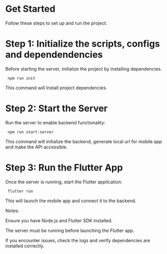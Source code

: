 # Get Started

Follow these steps to set up and run the project.

<h1> Step 1: Initialize the scripts, configs and dependendencies </h1>

Before starting the server, initialize the project by installing dependencies. 

<code> npm run init </code>

This command will Install project dependencies.

<h1> Step 2: Start the Server </h1>

Run the server to enable backend functionality:

<code> npm run start:server </code>

This command will initialize the backend, generate local url for mobile app and make the API accessible.

<h1> Step 3: Run the Flutter App </h1>

Once the server is running, start the Flutter application:

<code> flutter run </code>

This will launch the mobile app and connect it to the backend.

Notes:

Ensure you have Node.js and Flutter SDK installed.

The server must be running before launching the Flutter app.

If you encounter issues, check the logs and verify dependencies are installed correctly.

